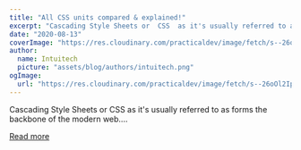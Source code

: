 ```yaml
---
title: "All CSS units compared & explained!"
excerpt: "Cascading Style Sheets or  CSS  as it's usually referred to as forms the backbone of the modern web...."
date: "2020-08-13"
coverImage: "https://res.cloudinary.com/practicaldev/image/fetch/s--26oOl2Ip--/c_imagga_scale,f_auto,fl_progressive,h_420,q_auto,w_1000/https://dev-to-uploads.s3.amazonaws.com/i/98guqxbn5ipwpqwl7h9q.jpg"
author:
  name: Intuitech
  picture: "assets/blog/authors/intuitech.png"
ogImage:
  url: "https://res.cloudinary.com/practicaldev/image/fetch/s--26oOl2Ip--/c_imagga_scale,f_auto,fl_progressive,h_420,q_auto,w_1000/https://dev-to-uploads.s3.amazonaws.com/i/98guqxbn5ipwpqwl7h9q.jpg"
---
```


Cascading Style Sheets or CSS as it's usually referred to as forms the backbone of the modern web....

[Read more](https://dev.to/areknawo/all-css-units-compared-explained-cn2)
